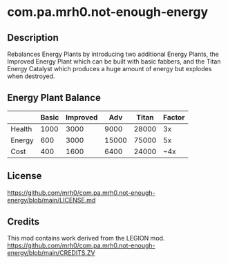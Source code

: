 # com.pa.mrh0.not-enough-energy

## Description

Rebalances Energy Plants by introducing two additional Energy Plants, the Improved Energy Plant which can be built with basic fabbers, and the Titan Energy Catalyst which produces a huge amount of energy but explodes when destroyed.

## Energy Plant Balance

||Basic|Improved|Adv|Titan|Factor|
|-------|-----|-----|------|------|----|
|Health |1000 |3000 |9000  |28000 | 3x |
|Energy |600  |3000 |15000 |75000 | 5x |
|Cost   |400  |1600 |6400  |24000 |~4x |

## License
https://github.com/mrh0/com.pa.mrh0.not-enough-energy/blob/main/LICENSE.md
 
## Credits
This mod contains work derived from the LEGION mod.
https://github.com/mrh0/com.pa.mrh0.not-enough-energy/blob/main/CREDITS.ZV

